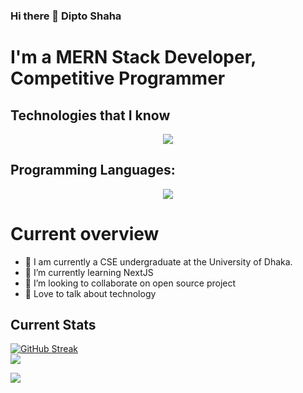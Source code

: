 ### Hi there 👋 Dipto Shaha
# I'm a MERN Stack Developer, Competitive Programmer

## Technologies that I know
<p align="center">
  <a href="https://skillicons.dev">
    <img src="https://skillicons.dev/icons?i=react,nodejs,mongodb,css,tailwindcss,html,firebase,express" />
  </a>
</p>

## Programming Languages:
<p align="center">
  <a href="https://skillicons.dev">
    <img src="https://skillicons.dev/icons?i=js,c,cpp,python" />
  </a>
</p>

# Current overview
- 🔭 I am currently a CSE undergraduate at the University of Dhaka.
- 🌱 I’m currently learning NextJS
- 👯 I’m looking to collaborate on open source project
- 💬 Love to talk about technology

## Current Stats
<a href="https://git.io/streak-stats"><img src="https://streak-stats.demolab.com?user=Dipto-shaha&theme=dark" alt="GitHub Streak" /></a>
<br>
![](http://github-profile-summary-cards.vercel.app/api/cards/stats?username=Dipto-shaha&theme=aura_dark)

![](http://github-profile-summary-cards.vercel.app/api/cards/most-commit-language?username=Dipto-shaha&theme=aura_dark)